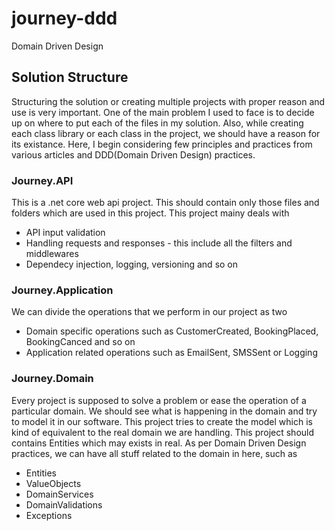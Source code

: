 # journey-ddd
Domain Driven Design 

## Solution Structure
Structuring the solution or creating multiple projects with proper reason and use is very important. One of the main problem I used to face is to decide up on where to put each of the files in my solution. 
Also, while creating each class library or each class in the project, we should have a reason for its existance.
Here, I begin considering few principles and practices from various articles and DDD(Domain Driven Design) practices.

### Journey.API
This is a .net core web api project. This should contain only those files and folders which are used in this project. This project mainy deals with 
* API input validation
* Handling requests and responses - this include all the filters and middlewares
* Dependecy injection, logging, versioning and so on
### Journey.Application
We can divide the operations that we perform in our project as two
* Domain specific operations such as CustomerCreated, BookingPlaced, BookingCanced and so on
* Application related operations such as EmailSent, SMSSent or Logging
### Journey.Domain
Every project is supposed to solve a problem or ease the operation of a particular domain. We should see what is happening in the domain and try to model it in our software. This project tries to create the model which is kind of equivalent to the real domain we are handling.
This project should contains Entities which may exists in real. As per Domain Driven Design practices, we can have all stuff related to the domain in here, such as
* Entities
* ValueObjects
* DomainServices
* DomainValidations
* Exceptions
